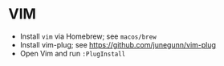 # VIM

- Install `vim` via Homebrew; see `macos/brew`
- Install vim-plug; see https://github.com/junegunn/vim-plug
- Open Vim and run `:PlugInstall`
